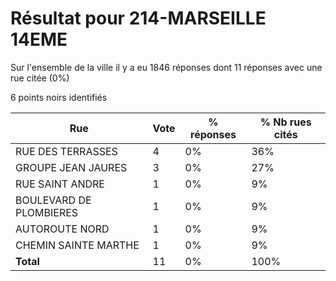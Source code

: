 # Résultat pour 214-MARSEILLE 14EME

Sur l'ensemble de la ville il y a eu 1846 réponses dont 11 réponses avec une rue citée (0%)

6 points noirs identifiés

| Rue | Vote | % réponses | % Nb rues cités|
|-----|------|------------|----------------|
| RUE DES TERRASSES | 4 | 0% | 36%|
| GROUPE JEAN JAURES | 3 | 0% | 27%|
| RUE SAINT ANDRE | 1 | 0% | 9%|
| BOULEVARD DE PLOMBIERES | 1 | 0% | 9%|
| AUTOROUTE NORD | 1 | 0% | 9%|
| CHEMIN SAINTE MARTHE | 1 | 0% | 9%|
| **Total** | 11 | 0% | 100%|
